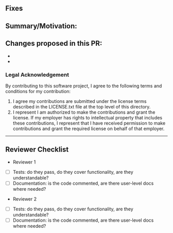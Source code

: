 ## Fixes


## Summary/Motivation:


## Changes proposed in this PR:
-
-

### Legal Acknowledgement

By contributing to this software project, I agree to the following terms and conditions for my contribution:

1. I agree my contributions are submitted under the license terms described in the LICENSE.txt file at the top level of this directory.
2. I represent I am authorized to make the contributions and grant the license. If my employer has rights to intellectual property that includes these contributions, I represent that I have received permission to make contributions and grant the required license on behalf of that employer.

----

## Reviewer Checklist
* Reviewer 1
- [ ] Tests: do they pass, do they cover functionality, are they understandable?
- [ ] Documentation: is the code commented, are there user-level docs where needed?
* Reviewer 2
- [ ] Tests: do they pass, do they cover functionality, are they understandable?
- [ ] Documentation: is the code commented, are there user-level docs where needed?
